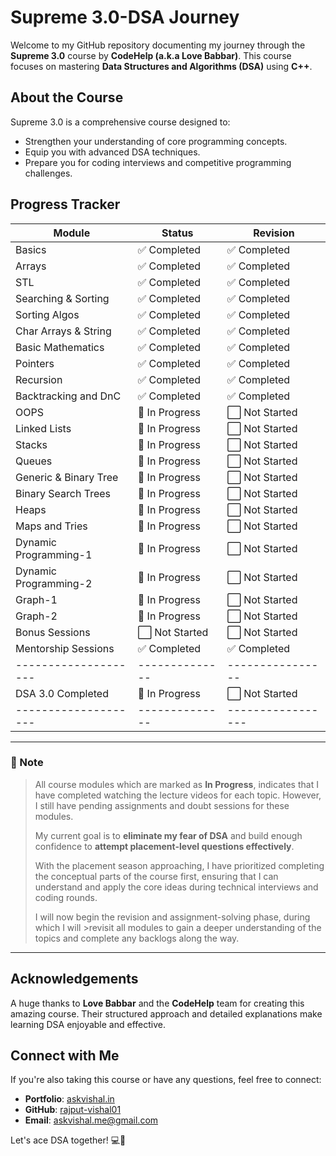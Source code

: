 # Supreme 3.0-DSA Journey

Welcome to my GitHub repository documenting my journey through the **Supreme 3.0** course by **CodeHelp (a.k.a Love Babbar)**. This course focuses on mastering **Data Structures and Algorithms (DSA)** using **C++**.

## About the Course

Supreme 3.0 is a comprehensive course designed to:

- Strengthen your understanding of core programming concepts.
- Equip you with advanced DSA techniques.
- Prepare you for coding interviews and competitive programming challenges.

## Progress Tracker

| Module                | Status         | Revision         |
| --------------------- | -------------- | ---------------- |
| Basics                | ✅ Completed   | ✅ Completed    |
| Arrays                | ✅ Completed   | ✅ Completed    |
| STL                   | ✅ Completed   | ✅ Completed    |
| Searching & Sorting   | ✅ Completed   | ✅ Completed    |
| Sorting Algos         | ✅ Completed   | ✅ Completed    |
| Char Arrays & String  | ✅ Completed   | ✅ Completed    |
| Basic Mathematics     | ✅ Completed   | ✅ Completed    |
| Pointers              | ✅ Completed   | ✅ Completed    |
| Recursion             | ✅ Completed   | ✅ Completed    |
| Backtracking and DnC  | ✅ Completed   | ✅ Completed    |
| OOPS                  | 🔄 In Progress | ⬜ Not Started  |
| Linked Lists          | 🔄 In Progress | ⬜ Not Started  |
| Stacks                | 🔄 In Progress | ⬜ Not Started  |
| Queues                | 🔄 In Progress | ⬜ Not Started  |
| Generic & Binary Tree | 🔄 In Progress | ⬜ Not Started  |
| Binary Search Trees   | 🔄 In Progress | ⬜ Not Started  |
| Heaps                 | 🔄 In Progress | ⬜ Not Started  |
| Maps and Tries        | 🔄 In Progress | ⬜ Not Started  |
| Dynamic Programming-1 | 🔄 In Progress | ⬜ Not Started  |
| Dynamic Programming-2 | 🔄 In Progress | ⬜ Not Started  |
| Graph-1               | 🔄 In Progress | ⬜ Not Started  |
| Graph-2               | 🔄 In Progress | ⬜ Not Started  |
| Bonus Sessions        | ⬜ Not Started | ⬜ Not Started  |
| Mentorship Sessions   | ✅ Completed   | ✅ Completed    |
| --------------------  | -------------- | ---------------- |
| DSA 3.0 Completed     | 🔄 In Progress|  ⬜ Not Started  |
| --------------------  | -------------- | -----------------|

---

### 📌 Note

> All course modules which are marked as **In Progress**, indicates that I have completed watching the lecture videos for each topic. However, I still have pending assignments and doubt sessions for these modules.  
>
> My current goal is to **eliminate my fear of DSA** and build enough confidence to **attempt placement-level questions effectively**.  
>
> With the placement season approaching, I have prioritized completing the conceptual parts of the course first, ensuring that I can understand and apply the core ideas during technical interviews and coding rounds.  
>
>I will now begin the revision and assignment-solving phase, during which I will >revisit all modules to gain a deeper understanding of the topics and complete any backlogs along the way.


---

## Acknowledgements

A huge thanks to **Love Babbar** and the **CodeHelp** team for creating this amazing course. Their structured approach and detailed explanations make learning DSA enjoyable and effective.

## Connect with Me

If you're also taking this course or have any questions, feel free to connect:

- **Portfolio**: [askvishal.in](https://askvishal.in)
- **GitHub**: [rajput-vishal01](https://github.com/rajput-vishal01)
- **Email**: [askvishal.me@gmail.com](mailto:askvishal.me@gmail.com)

Let's ace DSA together! 💻🚀
